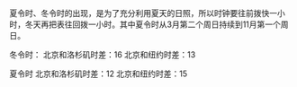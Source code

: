夏令时、冬令时的出现，是为了充分利用夏天的日照，所以时钟要往前拨快一小时，冬天再把表往回拨一小时。其中夏令时从3月第二个周日持续到11月第一个周日。

冬令时：
北京和洛杉矶时差：16
北京和纽约时差：13

夏令时
北京和洛杉矶时差：12
北京和纽约时差：15